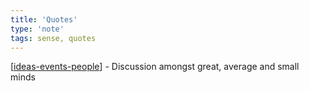 ```yaml
---
title: 'Quotes'
type: 'note'
tags: sense, quotes
---
```


[[ideas-events-people]] - Discussion amongst great, average and small minds

[//begin]: # "Autogenerated link references for markdown compatibility"
[ideas-events-people]: ideas-events-people "Great Minds Discuss Ideas; Average Minds Discuss Events; Small Minds Discuss People"
[//end]: # "Autogenerated link references"